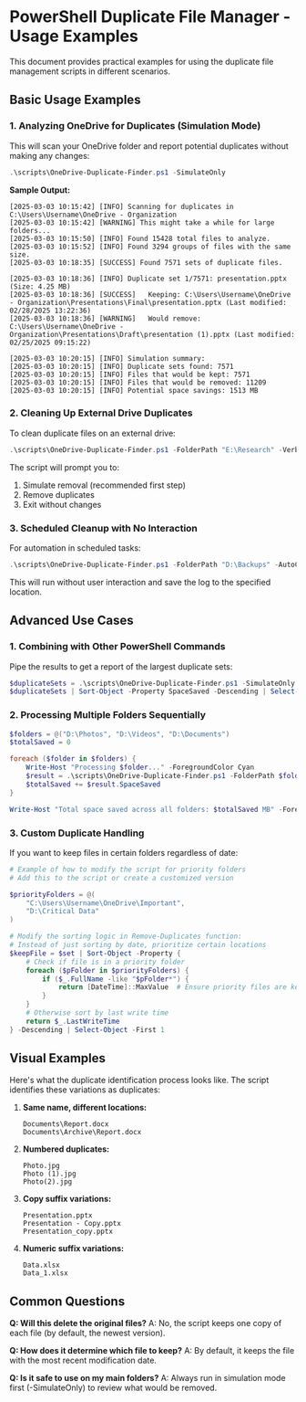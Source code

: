 # PowerShell Duplicate File Manager - Usage Examples

This document provides practical examples for using the duplicate file management scripts in different scenarios.

## Basic Usage Examples

### 1. Analyzing OneDrive for Duplicates (Simulation Mode)

This will scan your OneDrive folder and report potential duplicates without making any changes:

```powershell
.\scripts\OneDrive-Duplicate-Finder.ps1 -SimulateOnly
```

**Sample Output:**
```
[2025-03-03 10:15:42] [INFO] Scanning for duplicates in C:\Users\Username\OneDrive - Organization
[2025-03-03 10:15:42] [WARNING] This might take a while for large folders...
[2025-03-03 10:15:50] [INFO] Found 15428 total files to analyze.
[2025-03-03 10:15:52] [INFO] Found 3294 groups of files with the same size.
[2025-03-03 10:18:35] [SUCCESS] Found 7571 sets of duplicate files.

[2025-03-03 10:18:36] [INFO] Duplicate set 1/7571: presentation.pptx (Size: 4.25 MB)
[2025-03-03 10:18:36] [SUCCESS]   Keeping: C:\Users\Username\OneDrive - Organization\Presentations\Final\presentation.pptx (Last modified: 02/28/2025 13:22:36)
[2025-03-03 10:18:36] [WARNING]   Would remove: C:\Users\Username\OneDrive - Organization\Presentations\Draft\presentation (1).pptx (Last modified: 02/25/2025 09:15:22)

[2025-03-03 10:20:15] [INFO] Simulation summary:
[2025-03-03 10:20:15] [INFO] Duplicate sets found: 7571
[2025-03-03 10:20:15] [INFO] Files that would be kept: 7571
[2025-03-03 10:20:15] [INFO] Files that would be removed: 11209
[2025-03-03 10:20:15] [INFO] Potential space savings: 1513 MB
```

### 2. Cleaning Up External Drive Duplicates

To clean duplicate files on an external drive:

```powershell
.\scripts\OneDrive-Duplicate-Finder.ps1 -FolderPath "E:\Research" -VerboseOutput
```

The script will prompt you to:
1. Simulate removal (recommended first step)
2. Remove duplicates
3. Exit without changes

### 3. Scheduled Cleanup with No Interaction

For automation in scheduled tasks:

```powershell
.\scripts\OneDrive-Duplicate-Finder.ps1 -FolderPath "D:\Backups" -AutoConfirm -LogPath "C:\Logs\backup-cleanup.log"
```

This will run without user interaction and save the log to the specified location.

## Advanced Use Cases

### 1. Combining with Other PowerShell Commands

Pipe the results to get a report of the largest duplicate sets:

```powershell
$duplicateSets = .\scripts\OneDrive-Duplicate-Finder.ps1 -SimulateOnly -AutoConfirm
$duplicateSets | Sort-Object -Property SpaceSaved -Descending | Select-Object -First 10 | Format-Table
```

### 2. Processing Multiple Folders Sequentially

```powershell
$folders = @("D:\Photos", "D:\Videos", "D:\Documents")
$totalSaved = 0

foreach ($folder in $folders) {
    Write-Host "Processing $folder..." -ForegroundColor Cyan
    $result = .\scripts\OneDrive-Duplicate-Finder.ps1 -FolderPath $folder -AutoConfirm
    $totalSaved += $result.SpaceSaved
}

Write-Host "Total space saved across all folders: $totalSaved MB" -ForegroundColor Green
```

### 3. Custom Duplicate Handling

If you want to keep files in certain folders regardless of date:

```powershell
# Example of how to modify the script for priority folders
# Add this to the script or create a customized version

$priorityFolders = @(
    "C:\Users\Username\OneDrive\Important",
    "D:\Critical Data"
)

# Modify the sorting logic in Remove-Duplicates function:
# Instead of just sorting by date, prioritize certain locations
$keepFile = $set | Sort-Object -Property {
    # Check if file is in a priority folder
    foreach ($pFolder in $priorityFolders) {
        if ($_.FullName -like "$pFolder*") {
            return [DateTime]::MaxValue  # Ensure priority files are kept
        }
    }
    # Otherwise sort by last write time
    return $_.LastWriteTime
} -Descending | Select-Object -First 1
```

## Visual Examples

Here's what the duplicate identification process looks like. The script identifies these variations as duplicates:

1. **Same name, different locations:**
   ```
   Documents\Report.docx
   Documents\Archive\Report.docx
   ```

2. **Numbered duplicates:**
   ```
   Photo.jpg
   Photo (1).jpg
   Photo(2).jpg
   ```

3. **Copy suffix variations:**
   ```
   Presentation.pptx
   Presentation - Copy.pptx
   Presentation_copy.pptx
   ```

4. **Numeric suffix variations:**
   ```
   Data.xlsx
   Data_1.xlsx
   ```

## Common Questions

**Q: Will this delete the original files?**
A: No, the script keeps one copy of each file (by default, the newest version).

**Q: How does it determine which file to keep?**
A: By default, it keeps the file with the most recent modification date.

**Q: Is it safe to use on my main folders?**
A: Always run in simulation mode first (-SimulateOnly) to review what would be removed.
